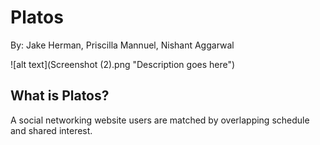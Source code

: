 # Platos
By: Jake Herman, Priscilla Mannuel, Nishant Aggarwal

![alt text](Screenshot (2).png "Description goes here")

## What is Platos?

A social networking website users are matched by overlapping schedule and shared interest.
